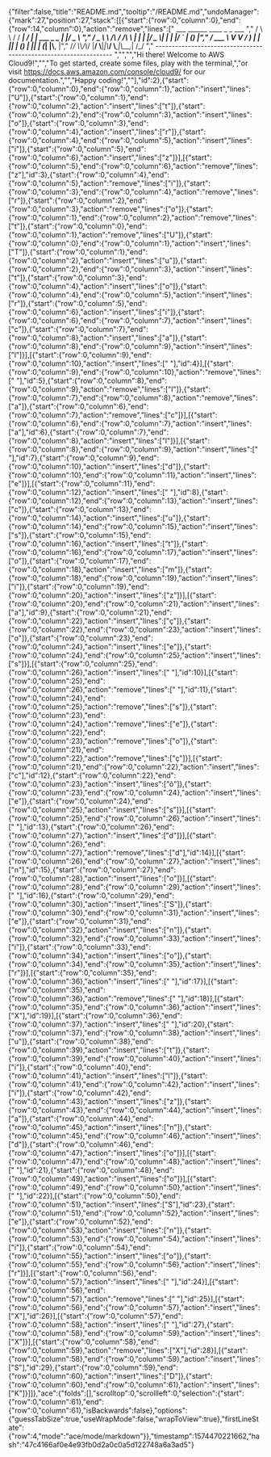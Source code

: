 {"filter":false,"title":"README.md","tooltip":"/README.md","undoManager":{"mark":27,"position":27,"stack":[[{"start":{"row":0,"column":0},"end":{"row":14,"column":0},"action":"remove","lines":["         ___        ______     ____ _                 _  ___  ","        / \\ \\      / / ___|   / ___| | ___  _   _  __| |/ _ \\ ","       / _ \\ \\ /\\ / /\\___ \\  | |   | |/ _ \\| | | |/ _` | (_) |","      / ___ \\ V  V /  ___) | | |___| | (_) | |_| | (_| |\\__, |","     /_/   \\_\\_/\\_/  |____/   \\____|_|\\___/ \\__,_|\\__,_|  /_/ "," ----------------------------------------------------------------- ","","","Hi there! Welcome to AWS Cloud9!","","To get started, create some files, play with the terminal,","or visit https://docs.aws.amazon.com/console/cloud9/ for our documentation.","","Happy coding!",""],"id":2},{"start":{"row":0,"column":0},"end":{"row":0,"column":1},"action":"insert","lines":["U"]},{"start":{"row":0,"column":1},"end":{"row":0,"column":2},"action":"insert","lines":["t"]},{"start":{"row":0,"column":2},"end":{"row":0,"column":3},"action":"insert","lines":["o"]},{"start":{"row":0,"column":3},"end":{"row":0,"column":4},"action":"insert","lines":["r"]},{"start":{"row":0,"column":4},"end":{"row":0,"column":5},"action":"insert","lines":["i"]},{"start":{"row":0,"column":5},"end":{"row":0,"column":6},"action":"insert","lines":["z"]}],[{"start":{"row":0,"column":5},"end":{"row":0,"column":6},"action":"remove","lines":["z"],"id":3},{"start":{"row":0,"column":4},"end":{"row":0,"column":5},"action":"remove","lines":["i"]},{"start":{"row":0,"column":3},"end":{"row":0,"column":4},"action":"remove","lines":["r"]},{"start":{"row":0,"column":2},"end":{"row":0,"column":3},"action":"remove","lines":["o"]},{"start":{"row":0,"column":1},"end":{"row":0,"column":2},"action":"remove","lines":["t"]},{"start":{"row":0,"column":0},"end":{"row":0,"column":1},"action":"remove","lines":["U"]},{"start":{"row":0,"column":0},"end":{"row":0,"column":1},"action":"insert","lines":["T"]},{"start":{"row":0,"column":1},"end":{"row":0,"column":2},"action":"insert","lines":["u"]},{"start":{"row":0,"column":2},"end":{"row":0,"column":3},"action":"insert","lines":["t"]},{"start":{"row":0,"column":3},"end":{"row":0,"column":4},"action":"insert","lines":["o"]},{"start":{"row":0,"column":4},"end":{"row":0,"column":5},"action":"insert","lines":["r"]},{"start":{"row":0,"column":5},"end":{"row":0,"column":6},"action":"insert","lines":["i"]},{"start":{"row":0,"column":6},"end":{"row":0,"column":7},"action":"insert","lines":["c"]},{"start":{"row":0,"column":7},"end":{"row":0,"column":8},"action":"insert","lines":["a"]},{"start":{"row":0,"column":8},"end":{"row":0,"column":9},"action":"insert","lines":["l"]}],[{"start":{"row":0,"column":9},"end":{"row":0,"column":10},"action":"insert","lines":[" "],"id":4}],[{"start":{"row":0,"column":9},"end":{"row":0,"column":10},"action":"remove","lines":[" "],"id":5},{"start":{"row":0,"column":8},"end":{"row":0,"column":9},"action":"remove","lines":["l"]},{"start":{"row":0,"column":7},"end":{"row":0,"column":8},"action":"remove","lines":["a"]},{"start":{"row":0,"column":6},"end":{"row":0,"column":7},"action":"remove","lines":["c"]}],[{"start":{"row":0,"column":6},"end":{"row":0,"column":7},"action":"insert","lines":["a"],"id":6},{"start":{"row":0,"column":7},"end":{"row":0,"column":8},"action":"insert","lines":["l"]}],[{"start":{"row":0,"column":8},"end":{"row":0,"column":9},"action":"insert","lines":[" "],"id":7},{"start":{"row":0,"column":9},"end":{"row":0,"column":10},"action":"insert","lines":["d"]},{"start":{"row":0,"column":10},"end":{"row":0,"column":11},"action":"insert","lines":["e"]}],[{"start":{"row":0,"column":11},"end":{"row":0,"column":12},"action":"insert","lines":[" "],"id":8},{"start":{"row":0,"column":12},"end":{"row":0,"column":13},"action":"insert","lines":["c"]},{"start":{"row":0,"column":13},"end":{"row":0,"column":14},"action":"insert","lines":["u"]},{"start":{"row":0,"column":14},"end":{"row":0,"column":15},"action":"insert","lines":["s"]},{"start":{"row":0,"column":15},"end":{"row":0,"column":16},"action":"insert","lines":["t"]},{"start":{"row":0,"column":16},"end":{"row":0,"column":17},"action":"insert","lines":["o"]},{"start":{"row":0,"column":17},"end":{"row":0,"column":18},"action":"insert","lines":["m"]},{"start":{"row":0,"column":18},"end":{"row":0,"column":19},"action":"insert","lines":["i"]},{"start":{"row":0,"column":19},"end":{"row":0,"column":20},"action":"insert","lines":["z"]}],[{"start":{"row":0,"column":20},"end":{"row":0,"column":21},"action":"insert","lines":["a"],"id":9},{"start":{"row":0,"column":21},"end":{"row":0,"column":22},"action":"insert","lines":["ç"]},{"start":{"row":0,"column":22},"end":{"row":0,"column":23},"action":"insert","lines":["o"]},{"start":{"row":0,"column":23},"end":{"row":0,"column":24},"action":"insert","lines":["e"]},{"start":{"row":0,"column":24},"end":{"row":0,"column":25},"action":"insert","lines":["s"]}],[{"start":{"row":0,"column":25},"end":{"row":0,"column":26},"action":"insert","lines":[" "],"id":10}],[{"start":{"row":0,"column":25},"end":{"row":0,"column":26},"action":"remove","lines":[" "],"id":11},{"start":{"row":0,"column":24},"end":{"row":0,"column":25},"action":"remove","lines":["s"]},{"start":{"row":0,"column":23},"end":{"row":0,"column":24},"action":"remove","lines":["e"]},{"start":{"row":0,"column":22},"end":{"row":0,"column":23},"action":"remove","lines":["o"]},{"start":{"row":0,"column":21},"end":{"row":0,"column":22},"action":"remove","lines":["ç"]}],[{"start":{"row":0,"column":21},"end":{"row":0,"column":22},"action":"insert","lines":["c"],"id":12},{"start":{"row":0,"column":22},"end":{"row":0,"column":23},"action":"insert","lines":["õ"]},{"start":{"row":0,"column":23},"end":{"row":0,"column":24},"action":"insert","lines":["e"]},{"start":{"row":0,"column":24},"end":{"row":0,"column":25},"action":"insert","lines":["s"]}],[{"start":{"row":0,"column":25},"end":{"row":0,"column":26},"action":"insert","lines":[" "],"id":13},{"start":{"row":0,"column":26},"end":{"row":0,"column":27},"action":"insert","lines":["d"]}],[{"start":{"row":0,"column":26},"end":{"row":0,"column":27},"action":"remove","lines":["d"],"id":14}],[{"start":{"row":0,"column":26},"end":{"row":0,"column":27},"action":"insert","lines":["n"],"id":15},{"start":{"row":0,"column":27},"end":{"row":0,"column":28},"action":"insert","lines":["o"]}],[{"start":{"row":0,"column":28},"end":{"row":0,"column":29},"action":"insert","lines":[" "],"id":16},{"start":{"row":0,"column":29},"end":{"row":0,"column":30},"action":"insert","lines":["S"]},{"start":{"row":0,"column":30},"end":{"row":0,"column":31},"action":"insert","lines":["e"]},{"start":{"row":0,"column":31},"end":{"row":0,"column":32},"action":"insert","lines":["n"]},{"start":{"row":0,"column":32},"end":{"row":0,"column":33},"action":"insert","lines":["i"]},{"start":{"row":0,"column":33},"end":{"row":0,"column":34},"action":"insert","lines":["o"]},{"start":{"row":0,"column":34},"end":{"row":0,"column":35},"action":"insert","lines":["r"]}],[{"start":{"row":0,"column":35},"end":{"row":0,"column":36},"action":"insert","lines":[" "],"id":17}],[{"start":{"row":0,"column":35},"end":{"row":0,"column":36},"action":"remove","lines":[" "],"id":18}],[{"start":{"row":0,"column":35},"end":{"row":0,"column":36},"action":"insert","lines":["X"],"id":19}],[{"start":{"row":0,"column":36},"end":{"row":0,"column":37},"action":"insert","lines":[" "],"id":20},{"start":{"row":0,"column":37},"end":{"row":0,"column":38},"action":"insert","lines":["u"]},{"start":{"row":0,"column":38},"end":{"row":0,"column":39},"action":"insert","lines":["t"]},{"start":{"row":0,"column":39},"end":{"row":0,"column":40},"action":"insert","lines":["i"]},{"start":{"row":0,"column":40},"end":{"row":0,"column":41},"action":"insert","lines":["l"]},{"start":{"row":0,"column":41},"end":{"row":0,"column":42},"action":"insert","lines":["i"]},{"start":{"row":0,"column":42},"end":{"row":0,"column":43},"action":"insert","lines":["z"]},{"start":{"row":0,"column":43},"end":{"row":0,"column":44},"action":"insert","lines":["a"]},{"start":{"row":0,"column":44},"end":{"row":0,"column":45},"action":"insert","lines":["n"]},{"start":{"row":0,"column":45},"end":{"row":0,"column":46},"action":"insert","lines":["d"]},{"start":{"row":0,"column":46},"end":{"row":0,"column":47},"action":"insert","lines":["o"]}],[{"start":{"row":0,"column":47},"end":{"row":0,"column":48},"action":"insert","lines":[" "],"id":21},{"start":{"row":0,"column":48},"end":{"row":0,"column":49},"action":"insert","lines":["o"]}],[{"start":{"row":0,"column":49},"end":{"row":0,"column":50},"action":"insert","lines":[" "],"id":22}],[{"start":{"row":0,"column":50},"end":{"row":0,"column":51},"action":"insert","lines":["S"],"id":23},{"start":{"row":0,"column":51},"end":{"row":0,"column":52},"action":"insert","lines":["e"]},{"start":{"row":0,"column":52},"end":{"row":0,"column":53},"action":"insert","lines":["n"]},{"start":{"row":0,"column":53},"end":{"row":0,"column":54},"action":"insert","lines":["i"]},{"start":{"row":0,"column":54},"end":{"row":0,"column":55},"action":"insert","lines":["o"]},{"start":{"row":0,"column":55},"end":{"row":0,"column":56},"action":"insert","lines":["r"]}],[{"start":{"row":0,"column":56},"end":{"row":0,"column":57},"action":"insert","lines":[" "],"id":24}],[{"start":{"row":0,"column":56},"end":{"row":0,"column":57},"action":"remove","lines":[" "],"id":25}],[{"start":{"row":0,"column":56},"end":{"row":0,"column":57},"action":"insert","lines":["X"],"id":26}],[{"start":{"row":0,"column":57},"end":{"row":0,"column":58},"action":"insert","lines":[" "],"id":27},{"start":{"row":0,"column":58},"end":{"row":0,"column":59},"action":"insert","lines":["X"]}],[{"start":{"row":0,"column":58},"end":{"row":0,"column":59},"action":"remove","lines":["X"],"id":28}],[{"start":{"row":0,"column":58},"end":{"row":0,"column":59},"action":"insert","lines":["S"],"id":29},{"start":{"row":0,"column":59},"end":{"row":0,"column":60},"action":"insert","lines":["D"]},{"start":{"row":0,"column":60},"end":{"row":0,"column":61},"action":"insert","lines":["K"]}]]},"ace":{"folds":[],"scrolltop":0,"scrollleft":0,"selection":{"start":{"row":0,"column":61},"end":{"row":0,"column":61},"isBackwards":false},"options":{"guessTabSize":true,"useWrapMode":false,"wrapToView":true},"firstLineState":{"row":4,"mode":"ace/mode/markdown"}},"timestamp":1574470221662,"hash":"47c4166af0e4e93fb0d2a0c0a5d122748a6a3ad5"}